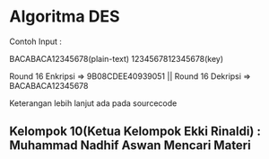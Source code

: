 # Algoritma DES

Contoh Input :

BACABACA12345678(plain-text) 1234567812345678(key)

Round 16 Enkripsi => 9B08CDEE40939051 || Round 16 Dekripsi => BACABACA12345678

Keterangan lebih lanjut ada pada sourcecode

Kelompok 10(Ketua Kelompok Ekki Rinaldi) : Muhammad Nadhif Aswan
Mencari Materi 
- 
